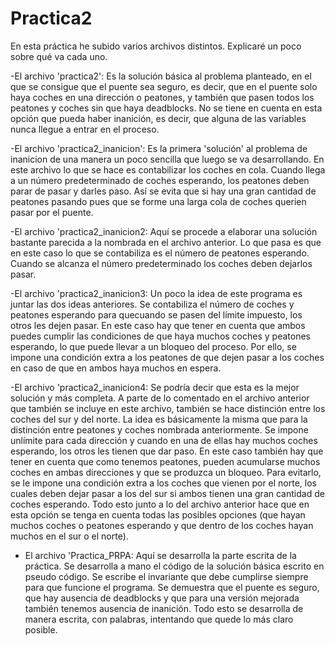 # Practica2 
En esta práctica he subido varios archivos distintos. Explicaré un poco sobre qué va cada uno. 

-El archivo 'practica2': Es la solución básica al problema planteado, en el que se consigue que el puente sea seguro, es decir, que en el puente solo haya coches en 
una dirección o peatones, y también que pasen todos los peatones y coches sin que haya deadblocks. No se tiene en cuenta en esta opción que pueda haber inanición, es decir, que alguna de las variables nunca llegue a entrar en el proceso. 

-El archivo 'practica2_inanicion': Es la primera 'solución' al problema de inanicion de una manera un poco sencilla que luego se va desarrollando. En este archivo lo 
que se hace es contabilizar los coches en cola. Cuando llega a un número predeterminado de coches esperando, los peatones deben parar de pasar y darles paso. Así se 
evita que si hay una gran cantidad de peatones pasando pues que se forme una larga cola de coches querien pasar por el puente. 

-El archivo 'practica2_inanicion2: Aquí se procede a elaborar una solución bastante parecida a la nombrada en el archivo anterior. Lo que pasa es que en este caso lo 
que se contabiliza es el número de peatones esperando. Cuando se alcanza el número predeterminado los coches deben dejarlos pasar. 

-El archivo 'practica2_inanicion3: Un poco la idea de este programa es juntar las dos ideas anteriores. Se contabiliza el número de coches y peatones esperando para quecuando se pasen del límite impuesto, los otros les dejen pasar. En este caso hay que tener en cuenta que ambos puedes cumplir las condiciones de que haya muchos coches y peatones esperando, lo que puede llevar a un bloqueo del proceso. Por ello, se impone una condición extra a los peatones de que dejen pasar a los coches en caso de que en ambos haya muchos en espera. 

-El archivo 'practica2_inanicion4: Se podría decir que esta es la mejor solución y más completa. A parte de lo comentado en el archivo anterior que también se incluye en este archivo, también se hace distinción entre los coches del sur y del norte. La idea es básicamente la misma que para la distinción entre peatones y coches nombrada anteriormente. Se impone unlímite para cada dirección y cuando en una de ellas hay muchos coches esperando, los otros les tienen que dar paso. En este caso también hay que tener en cuenta que como tenemos peatones, pueden acumularse muchos coches en ambas direcciones y que se produzca un bloqueo. Para evitarlo, se le impone una condición extra a los coches que vienen por el norte, los cuales deben dejar pasar a los del sur si ambos tienen una gran cantidad de coches esperando. Todo esto junto a lo del archivo anterior hace que en esta opción se tenga en cuenta todas las posibles opciones (que hayan muchos coches o peatones esperando y que dentro de los coches hayan muchos en el sur o el norte). 

- El archivo 'Practica_PRPA: Aquí se desarrolla la parte escrita de la práctica. Se desarrolla a mano el código de la solución básica escrito en pseudo código. Se escribe el invariante que debe cumplirse siempre para que funcione el programa. Se demuestra que el puente es seguro, que hay ausencia de deadblocks y que para una versión mejorada también tenemos ausencia de inanición. Todo esto se desarrolla de manera escrita, con palabras, intentando que quede lo más claro posible. 
